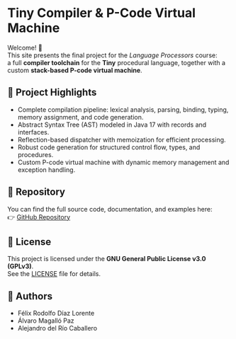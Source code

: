 # Tiny Compiler & P-Code Virtual Machine

Welcome! 👋  
This site presents the final project for the *Language Processors* course:  
a full **compiler toolchain** for the **Tiny** procedural language, together with a custom **stack-based P-code virtual machine**.

## 🚀 Project Highlights
- Complete compilation pipeline: lexical analysis, parsing, binding, typing, memory assignment, and code generation.  
- Abstract Syntax Tree (AST) modeled in Java 17 with records and interfaces.  
- Reflection-based dispatcher with memoization for efficient processing.  
- Robust code generation for structured control flow, types, and procedures.  
- Custom P-code virtual machine with dynamic memory management and exception handling.  

## 📂 Repository
You can find the full source code, documentation, and examples here:  
👉 [GitHub Repository](https://github.com/TU_USUARIO/NOMBRE_DEL_REPO)

## 📝 License
This project is licensed under the **GNU General Public License v3.0 (GPLv3)**.  
See the [LICENSE](LICENSE) file for details.

## 👥 Authors
- Félix Rodolfo Díaz Lorente
- Álvaro Magalló Paz
- Alejandro del Río Caballero
